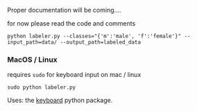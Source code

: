 

Proper documentation will be coming....

for now please read the code and comments 


```
python labeler.py --classes="{'m':'male', 'f':'female'}" --input_path=data/ --output_path=labeled_data

```

### MacOS / Linux 

requires `sudo` for keyboard input on mac / linux

`sudo python labeler.py`

Uses: the [keyboard](https://pypi.org/project/keyboard/) python package.